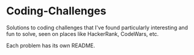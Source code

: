 # Coding-Challenges
Solutions to coding challenges that I've found particularly interesting and fun to solve, seen on places like HackerRank, CodeWars, etc.

Each problem has its own README.
